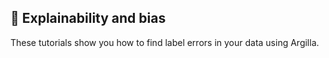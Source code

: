 ## 🔎 Explainability and bias

These tutorials show you how to find label errors in your data using Argilla.